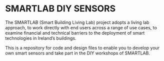 # SMARTLAB DIY SENSORS

The SMARTLAB (Smart Building Living Lab) project adopts a living lab approach, to work directly with end users across a range of use cases, to examine financial and technical barriers to the deployment of smart technologies in Ireland’s buildings.

This is a repository for code and design files to enable you to develop your own smart sensors and take part in the DIY workshops of SMARTLAB.